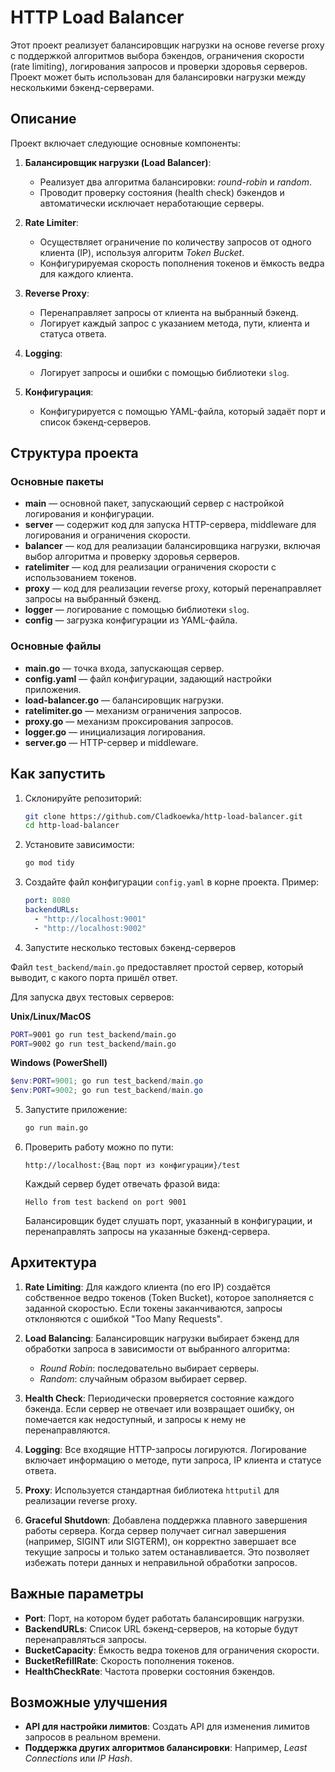 # HTTP Load Balancer

Этот проект реализует балансировщик нагрузки на основе reverse proxy с поддержкой алгоритмов выбора бэкендов, ограничения скорости (rate limiting), логирования запросов и проверки здоровья серверов. Проект может быть использован для балансировки нагрузки между несколькими бэкенд-серверами.

## Описание

Проект включает следующие основные компоненты:

1. **Балансировщик нагрузки (Load Balancer)**: 
    - Реализует два алгоритма балансировки: *round-robin* и *random*.
    - Проводит проверку состояния (health check) бэкендов и автоматически исключает неработающие серверы.

2. **Rate Limiter**:
    - Осуществляет ограничение по количеству запросов от одного клиента (IP), используя алгоритм *Token Bucket*.
    - Конфигурируемая скорость пополнения токенов и ёмкость ведра для каждого клиента.

3. **Reverse Proxy**:
    - Перенаправляет запросы от клиента на выбранный бэкенд.
    - Логирует каждый запрос с указанием метода, пути, клиента и статуса ответа.

4. **Logging**:
    - Логирует запросы и ошибки с помощью библиотеки `slog`.

5. **Конфигурация**:
    - Конфигурируется с помощью YAML-файла, который задаёт порт и список бэкенд-серверов.

## Структура проекта

### Основные пакеты

- **main** — основной пакет, запускающий сервер с настройкой логирования и конфигурации.
- **server** — содержит код для запуска HTTP-сервера, middleware для логирования и ограничения скорости.
- **balancer** — код для реализации балансировщика нагрузки, включая выбор алгоритма и проверку здоровья серверов.
- **ratelimiter** — код для реализации ограничения скорости с использованием токенов.
- **proxy** — код для реализации reverse proxy, который перенаправляет запросы на выбранный бэкенд.
- **logger** — логирование с помощью библиотеки `slog`.
- **config** — загрузка конфигурации из YAML-файла.

### Основные файлы

- **main.go** — точка входа, запускающая сервер.
- **config.yaml** — файл конфигурации, задающий настройки приложения.
- **load-balancer.go** — балансировщик нагрузки.
- **ratelimiter.go** — механизм ограничения запросов.
- **proxy.go** — механизм проксирования запросов.
- **logger.go** — инициализация логирования.
- **server.go** — HTTP-сервер и middleware.

## Как запустить

1. Склонируйте репозиторий:
   ```bash
   git clone https://github.com/Cladkoewka/http-load-balancer.git
   cd http-load-balancer
   ```

2. Установите зависимости:
   ```bash
   go mod tidy
   ```

3. Создайте файл конфигурации `config.yaml` в корне проекта. Пример:
   ```yaml
   port: 8080
   backendURLs:
     - "http://localhost:9001"
     - "http://localhost:9002"
   ```

4. Запустите несколько тестовых бэкенд-серверов

  Файл `test_backend/main.go` предоставляет простой сервер, который выводит, с какого порта пришёл ответ.
  
  Для запуска двух тестовых серверов:
  
  **Unix/Linux/MacOS**
  ```bash
  PORT=9001 go run test_backend/main.go
  PORT=9002 go run test_backend/main.go
  ```
  
  **Windows (PowerShell)**
  ```powershell
  $env:PORT=9001; go run test_backend/main.go
  $env:PORT=9002; go run test_backend/main.go
  ```

5. Запустите приложение:
   ```bash
   go run main.go
   ```
   
6. Проверить работу можно по пути:
   ```
   http://localhost:{Ващ порт из конфигурации}/test
   ```
    Каждый сервер будет отвечать фразой вида:
      ```
      Hello from test backend on port 9001
      ```
   
      Балансировщик будет слушать порт, указанный в конфигурации, и перенаправлять запросы на указанные бэкенд-сервера.

## Архитектура

1. **Rate Limiting**: Для каждого клиента (по его IP) создаётся собственное ведро токенов (Token Bucket), которое заполняется с заданной скоростью. Если токены заканчиваются, запросы отклоняются с ошибкой "Too Many Requests".

2. **Load Balancing**: Балансировщик нагрузки выбирает бэкенд для обработки запроса в зависимости от выбранного алгоритма:
   - *Round Robin*: последовательно выбирает серверы.
   - *Random*: случайным образом выбирает сервер.

3. **Health Check**: Периодически проверяется состояние каждого бэкенда. Если сервер не отвечает или возвращает ошибку, он помечается как недоступный, и запросы к нему не перенаправляются.

4. **Logging**: Все входящие HTTP-запросы логируются. Логирование включает информацию о методе, пути запроса, IP клиента и статусе ответа.

5. **Proxy**: Используется стандартная библиотека `httputil` для реализации reverse proxy.

6. **Graceful Shutdown**: Добавлена поддержка плавного завершения работы сервера. Когда сервер получает сигнал завершения (например, SIGINT или SIGTERM), он корректно завершает все текущие запросы и только затем останавливается. Это позволяет избежать потери данных и неправильной обработки запросов.

## Важные параметры

- **Port**: Порт, на котором будет работать балансировщик нагрузки.
- **BackendURLs**: Список URL бэкенд-серверов, на которые будут перенаправляться запросы.
- **BucketCapacity**: Ёмкость ведра токенов для ограничения скорости.
- **BucketRefillRate**: Скорость пополнения токенов.
- **HealthCheckRate**: Частота проверки состояния бэкендов.

## Возможные улучшения

- **API для настройки лимитов**: Создать API для изменения лимитов запросов в реальном времени.
- **Поддержка других алгоритмов балансировки**: Например, *Least Connections* или *IP Hash*.
